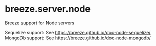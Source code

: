 breeze.server.node
==================

Breeze support for Node servers

Sequelize support: See https://breeze.github.io/doc-node-sequelize/
MongoDb support: See https://breeze.github.io/doc-node-mongodb/